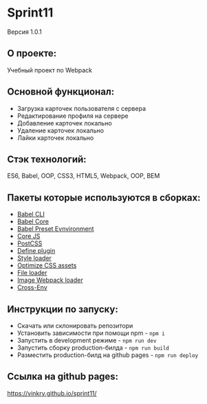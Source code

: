 # **Sprint11**
Версия 1.0.1

## О проекте:
Учебный проект по Webpack

## Основной функционал: 
- Загрузка карточек пользователя с сервера
- Редактирование профиля на сервере
- Добавление карточек локально
- Удаление карточек локально
- Лайки карточек локально

## Стэк технологий:
ES6, Babel, OOP, CSS3, HTML5, Webpack, OOP, BEM

## Пакеты которые используются в сборках:
- [Babel CLI](https://babeljs.io/docs/en/babel-cli#docsNav)
- [Babel Core](https://babeljs.io/docs/en/babel-core)
- [Babel Preset Evnvironment](https://babeljs.io/docs/en/babel-preset-env#docsNav)
- [Сore JS](https://github.com/zloirock/core-js#readme)
- [PostCSS](https://postcss.org/)
- [Define plugin](https://webpack.js.org/plugins/define-plugin/)
- [Style loader](https://github.com/webpack-contrib/style-loader)
- [Optimize CSS assets](https://www.npmjs.com/package/optimize-css-assets-webpack-plugin)
- [File loader](https://github.com/webpack-contrib/file-loader)
- [Image Webpack loader](https://www.npmjs.com/package/image-webpack-loader)
- [Cross-Env](https://www.npmjs.com/package/cross-env)

## Инструкции по запуску:
- Скачать или склонировать репозитори
- Установить зависимости при помощи npm - `npm i`
- Запустить в development режиме - `npm run dev`
- Запустить сборку production-билда - `npm run build`
- Разместить production-билд на github pages - `npm run deploy`

## Ссылка на github pages:
https://vinkrv.github.io/sprint11/
